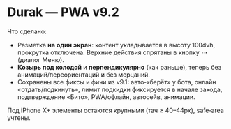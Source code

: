 # Durak — PWA v9.2

Что сделано:
- Разметка **на один экран**: контент укладывается в высоту 100dvh, прокрутка отключена. Верхние действия спрятаны в кнопку **⋯** (диалог Меню).
- **Козырь под колодой** и **перпендикулярно** (как раньше), теперь без анимаций/переориентаций и без мерцаний.
- Сохранены все фиксы и фичи из v9.1: авто‑«берёт» у бота, онлайн «отдать/подкинуть», лимит подкидки фиксируется в начале захода, подтверждение «Бито», PWA/офлайн, автосейв, анимации.

Под iPhone X+ элементы остаются крупными (тач ≥ 40–44px), safe‑area учтены.
